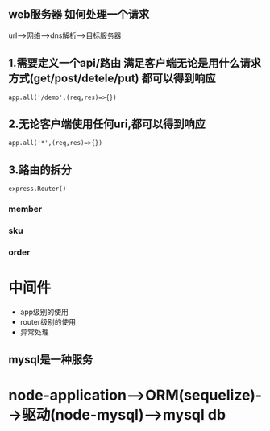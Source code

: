 ## web服务器 如何处理一个请求

url-->网络-->dns解析-->目标服务器   
## 1.需要定义一个api/路由 满足客户端无论是用什么请求方式(get/post/detele/put) 都可以得到响应

    app.all('/demo',(req,res)=>{})

## 2.无论客户端使用任何uri,都可以得到响应
    
    app.all('*',(req,res)=>{})

## 3.路由的拆分
    express.Router()
### member
### sku
### order

# 中间件
* app级别的使用
* router级别的使用
* 异常处理

## mysql是一种服务
# node-application-->ORM(sequelize)-->驱动(node-mysql)-->mysql db

